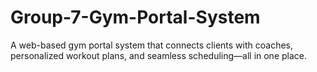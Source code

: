 # Group-7-Gym-Portal-System
A web-based gym portal system that connects clients with coaches, personalized workout plans, and seamless scheduling—all in one place. 
